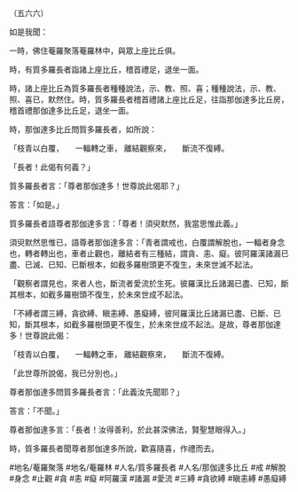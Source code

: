 （五六六）

如是我聞：

一時，佛住菴羅聚落菴羅林中，與眾上座比丘俱。

時，有質多羅長者詣諸上座比丘，稽首禮足，退坐一面。

時，諸上座比丘為質多羅長者種種說法，示、教、照、喜；種種說法，示、教、照、喜已，默然住。時，質多羅長者稽首禮諸上座比丘足，往詣那伽達多比丘房，稽首禮那伽達多比丘足，退坐一面。

時，那伽達多比丘問質多羅長者，如所說：

「枝青以白覆，　　一輻轉之車，
離結觀察來，　　斷流不復縛。

「長者！此偈有何義？」

質多羅長者言：「尊者那伽達多！世尊說此偈耶？」

答言：「如是。」

質多羅長者語尊者那伽達多言：「尊者！須臾默然，我當思惟此義。」

須臾默然思惟已，語尊者那伽達多言：「青者謂戒也，白覆謂解脫也，一輻者身念也，轉者轉出也，車者止觀也，離結者有三種結，謂貪、恚、癡。彼阿羅漢諸漏已盡、已滅、已知、已斷根本，如截多羅樹頭更不復生，未來世滅不起法。

「觀察者謂見也，來者人也，斷流者愛流於生死。彼羅漢比丘諸漏已盡、已知，斷其根本，如截多羅樹頭不復生，於未來世成不起法。

「不縛者謂三縛，貪欲縛、瞋恚縛、愚癡縛，彼阿羅漢比丘諸漏已盡、已斷、已知，斷其根本，如截多羅樹頭更不復生，於未來世成不起法。是故，尊者那伽達多！世尊說此偈：

「枝青以白覆，　　一輻轉之車，
離結觀察來，　　斷流不復縛。

「此世尊所說偈，我已分別也。」

尊者那伽達多問質多羅長者言：「此義汝先聞耶？」

答言：「不聞。」

尊者那伽達多言：「長者！汝得善利，於此甚深佛法，賢聖慧眼得入。」

時，質多羅長者聞尊者那伽達多所說，歡喜隨喜，作禮而去。

#地名/菴羅聚落
#地名/菴羅林
#人名/質多羅長者
#人名/那伽達多比丘
#戒
#解脫
#身念
#止觀
#貪
#恚
#癡
#阿羅漢
#諸漏
#愛流
#三縛
#貪欲縛
#瞋恚縛
#愚癡縛
